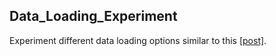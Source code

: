 ## Data_Loading_Experiment
Experiment different data loading options similar to this [[post]](https://medium.com/casual-inference/the-most-time-efficient-ways-to-import-csv-data-in-python-cc159b44063d).
